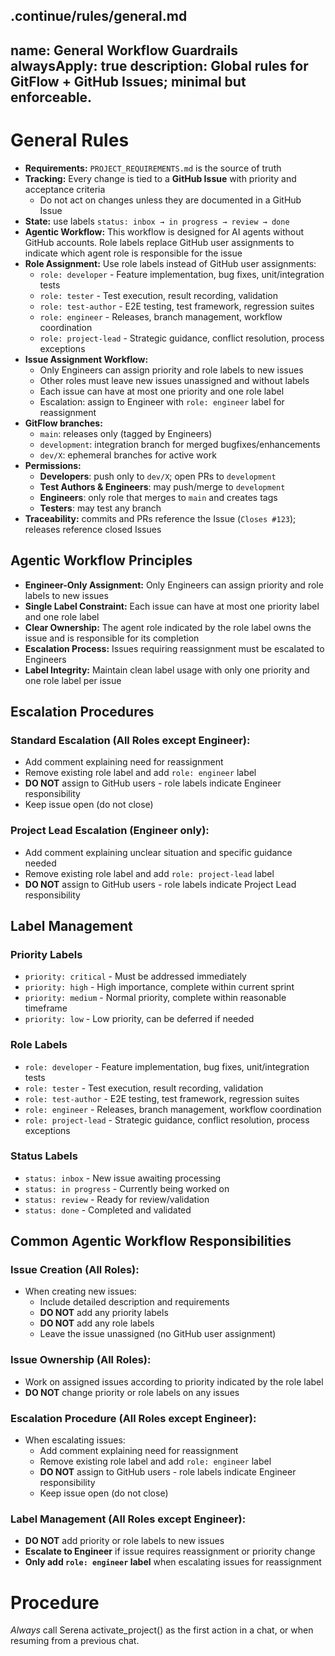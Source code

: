 .continue/rules/general.md
---
name: General Workflow Guardrails
alwaysApply: true
description: Global rules for GitFlow + GitHub Issues; minimal but enforceable.
---

# General Rules

- **Requirements:** `PROJECT_REQUIREMENTS.md` is the source of truth
- **Tracking:** Every change is tied to a **GitHub Issue** with priority and acceptance criteria
  - Do not act on changes unless they are documented in a GitHub Issue
- **State:** use labels `status: inbox → in progress → review → done`
- **Agentic Workflow:** This workflow is designed for AI agents without GitHub accounts. Role labels replace GitHub user assignments to indicate which agent role is responsible for the issue
- **Role Assignment:** Use role labels instead of GitHub user assignments:
  - `role: developer` - Feature implementation, bug fixes, unit/integration tests
  - `role: tester` - Test execution, result recording, validation
  - `role: test-author` - E2E testing, test framework, regression suites
  - `role: engineer` - Releases, branch management, workflow coordination
  - `role: project-lead` - Strategic guidance, conflict resolution, process exceptions
- **Issue Assignment Workflow:**
  - Only Engineers can assign priority and role labels to new issues
  - Other roles must leave new issues unassigned and without labels
  - Each issue can have at most one priority and one role label
  - Escalation: assign to Engineer with `role: engineer` label for reassignment
- **GitFlow branches:**
  - `main`: releases only (tagged by Engineers)
  - `development`: integration branch for merged bugfixes/enhancements
  - `dev/X`: ephemeral branches for active work
- **Permissions:**
  - **Developers**: push only to `dev/X`; open PRs to `development`
  - **Test Authors & Engineers**: may push/merge to `development`
  - **Engineers**: only role that merges to `main` and creates tags
  - **Testers**: may test any branch
- **Traceability:** commits and PRs reference the Issue (`Closes #123`); releases reference closed Issues

## Agentic Workflow Principles

- **Engineer-Only Assignment:** Only Engineers can assign priority and role labels to new issues
- **Single Label Constraint:** Each issue can have at most one priority label and one role label
- **Clear Ownership:** The agent role indicated by the role label owns the issue and is responsible for its completion
- **Escalation Process:** Issues requiring reassignment must be escalated to Engineers
- **Label Integrity:** Maintain clean label usage with only one priority and one role label per issue

## Escalation Procedures

### Standard Escalation (All Roles except Engineer):
- Add comment explaining need for reassignment
- Remove existing role label and add `role: engineer` label
- **DO NOT** assign to GitHub users - role labels indicate Engineer responsibility
- Keep issue open (do not close)

### Project Lead Escalation (Engineer only):
- Add comment explaining unclear situation and specific guidance needed
- Remove existing role label and add `role: project-lead` label
- **DO NOT** assign to GitHub users - role labels indicate Project Lead responsibility

## Label Management

### Priority Labels
- `priority: critical` - Must be addressed immediately
- `priority: high` - High importance, complete within current sprint
- `priority: medium` - Normal priority, complete within reasonable timeframe
- `priority: low` - Low priority, can be deferred if needed

### Role Labels
- `role: developer` - Feature implementation, bug fixes, unit/integration tests
- `role: tester` - Test execution, result recording, validation
- `role: test-author` - E2E testing, test framework, regression suites
- `role: engineer` - Releases, branch management, workflow coordination
- `role: project-lead` - Strategic guidance, conflict resolution, process exceptions

### Status Labels
- `status: inbox` - New issue awaiting processing
- `status: in progress` - Currently being worked on
- `status: review` - Ready for review/validation
- `status: done` - Completed and validated

## Common Agentic Workflow Responsibilities

### Issue Creation (All Roles):
- When creating new issues:
  - Include detailed description and requirements
  - **DO NOT** add any priority labels
  - **DO NOT** add any role labels
  - Leave the issue unassigned (no GitHub user assignment)

### Issue Ownership (All Roles):
- Work on assigned issues according to priority indicated by the role label
- **DO NOT** change priority or role labels on any issues

### Escalation Procedure (All Roles except Engineer):
- When escalating issues:
  - Add comment explaining need for reassignment
  - Remove existing role label and add `role: engineer` label
  - **DO NOT** assign to GitHub users - role labels indicate Engineer responsibility
  - Keep issue open (do not close)

### Label Management (All Roles except Engineer):
- **DO NOT** add priority or role labels to new issues
- **Escalate to Engineer** if issue requires reassignment or priority change
- **Only add `role: engineer` label** when escalating issues for reassignment

# Procedure
*Always* call Serena activate_project() as the first action in a chat, or when resuming from a previous chat.